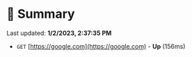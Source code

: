 # 📖 Summary
Last updated: **1/2/2023, 2:37:35 PM**

- `GET` [https://google.com](https://google.com) - **Up** (156ms)
